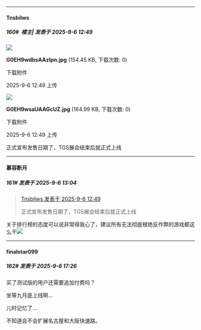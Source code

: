 ﻿
*****

####  Tnsbilws  
##### 160#         楼主| 发表于 2025-9-6 12:49

<img src="https://img.stage1st.com/forum/202509/06/124912cel0ktzt8eqe6tuz.jpg" referrerpolicy="no-referrer">

<strong>G0EH9wdbsAAzIpn.jpg</strong> (154.45 KB, 下载次数: 0)

下载附件

2025-9-6 12:49 上传

<img src="https://img.stage1st.com/forum/202509/06/124912klrs7z7e6v631z6v.jpg" referrerpolicy="no-referrer">

<strong>G0EH9wsaUAAGcUZ.jpg</strong> (164.99 KB, 下载次数: 0)

下载附件

2025-9-6 12:49 上传

正式宣布发售日期了，TGS展会结束后就正式上线


*****

####  慕容断月  
##### 161#       发表于 2025-9-6 13:04

<blockquote><a href="httphttps://stage1st.com/2b/forum.php?mod=redirect&amp;goto=findpost&amp;pid=68379690&amp;ptid=2191728" target="_blank">Tnsbilws 发表于 2025-9-6 12:49</a>

正式宣布发售日期了，TGS展会结束后就正式上线</blockquote>
关于排行榜的态度可以说非常得我心了，建议所有无法彻底根绝反作弊的游戏都这么干<img src="https://static.stage1st.com/image/smiley/face2017/034.png" referrerpolicy="no-referrer">


*****

####  finalstar099  
##### 162#       发表于 2025-9-6 17:26

买了测试版的用户还需要追加付费吗？

坐等九月底上线啊…

儿时记忆了…

不知道会不会扩展名古屋和大阪快速路。

